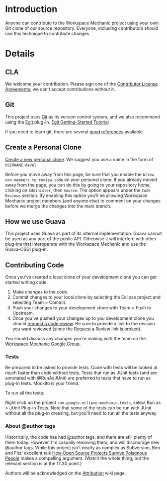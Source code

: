 # Introduction #

Anyone can contribute to the Workspace Mechanic project using your own Git clone of our source repository. Everyone, including contributors should use this technique to contribute changes.

# Details #

## CLA ##

We welcome your contribution. Please sign one of the [Contributor License Agreements](ContributorLicenseAgreements.md); we can't accept contributions without it.

## Git ##

This project uses [Git](http://git-scm.com/) as its version control system, and we also recommend using the [Egit](http://eclipse.org/egit/) plug-in. [Egit Getting-Started Tutorial](http://wiki.eclipse.org/EGit/Git_For_Eclipse_Users)

If you need to learn git, there are several [good](http://www.vogella.de/articles/Git/article.html) [references](http://book.git-scm.com/) available.

## Create a Personal Clone ##

[Create a new personal clone](http://code.google.com/a/eclipselabs.org/p/workspacemechanic/source/createClone). We suggest you use a name in the form of `USERNAME-devel`.

Before you move away from this page, be sure that you enable the `Allow non-members to review code` on your personal clone. If you already moved away from the page, you can do this by going to your repository home, clicking on `Administer`, then `Source`. The option appears under the `Code Reviews` section. By enabling this option you'll be allowing Workspace Mechanic project members (and anyone else) to comment on your changes before we merge the changes into the main branch.

## How we use Guava ##

This project uses Guava as part of its internal implementation. Guava cannot be used as any part of the public API. Otherwise it will interfere with other plug-ins that interoperate with the Workspace Mechanic and use the Guava-OSGI plug-in.

## Contributing Code ##

Once you've created a local clone of your development clone you can get started writing code.

  1. Make changes to the code.
  1. Commit changes to your local clone by selecting the Eclipse project and selecting Team > Commit.
  1. Push your changes to your development clone with Team > Push to Upstream.
  1. Once you've pushed your changes up to you development clone you should [request a code review](http://code.google.com/a/eclipselabs.org/p/workspacemechanic/issues/entry?template=Review%20request). Be sure to provide a link to the revision you want reviewed (since the Request a Review link [is broken](http://code.google.com/p/support/issues/detail?id=3173)).

You should discuss any changes you're making with the team on the [Workspace Mechanic Google Group](http://groups.google.com/group/workspace-mechanic).

### Tests ###

Be prepared to be asked to provide tests. Code with tests will be looked at much faster than code without tests. Tests that run as JUnit tests (and are annotated with @RunAsJUnit) are preferred to tests that have to run as plug-in tests. Mockito is your friend.

To run all the tests:

Right click on the project `com.google.eclipse.mechanic.tests`, select Run as > JUnit Plug-in Tests. Note that some of the tests can be run with JUnit without all the plug-in dressing, but you'll need to run all the tests anyway.

### About @author tags ###
Historically, the code has had @author tags, and there are still plenty of them today. However, I'm casually removing them, and will discourage new @author tags. While this project isn't nearly as complex as Subversion, Ben and Fitz' excellent talk [How Open Source Projects Survive Poisonous People](http://www.youtube.com/watch?v=ZSFDm3UYkeE) makes a compelling argument. (Watch the whole thing, but the relevant section is at the 17:30 point.)

Authors will be acknowledged on the [Attribution](Attribution.md) wiki page.
